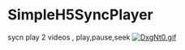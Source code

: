 # SimpleH5SyncPlayer
sycn play 2 videos , play,pause,seek
[![DxgNt0.gif](https://s3.ax1x.com/2020/12/07/DxgNt0.gif)](https://imgchr.com/i/DxgNt0)
